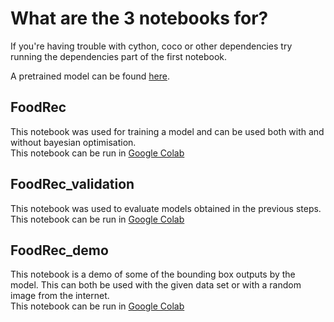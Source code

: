 # What are the 3 notebooks for?

If you're having trouble with cython, coco or other dependencies try running the dependencies part of the first notebook. <br>

A pretrained model can be found [here](https://drive.google.com/file/d/1eqj1dcnDcjguICUyLHNfflyZsmF3BNA9/view?usp=sharing).

## FoodRec
This notebook was used for training a model and can be used both with and without bayesian optimisation. <br>
This notebook can be run in [Google Colab](https://colab.research.google.com/drive/13KQoEpEG8vP76_OXHPJjgqI6lOxsaLxY?usp=sharing)

## FoodRec_validation
This notebook was used to evaluate models obtained in the previous steps. <br>
This notebook can be run in [Google Colab](https://colab.research.google.com/drive/1Cp-C6Kgm40bAoovCP5dkBNd15dHk4Sk6?usp=sharing)

## FoodRec_demo
This notebook is a demo of some of the bounding box outputs by the model. This can both be used with the given data set or with a random image from the internet. <br>
This notebook can be run in [Google Colab](https://colab.research.google.com/drive/19xfKOfaPexs4bi34guFW1XkDwoGA6SbN?usp=sharing)
